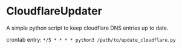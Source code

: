 # CloudflareUpdater

A simple python script to keep cloudflare DNS entries up to date.

crontab entry:
`*/5 * * * * python3 /path/to/update_cloudflare.py`

